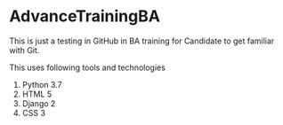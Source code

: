 # AdvanceTrainingBA
This is just a testing in GitHub in BA training for Candidate to get familiar with Git.


This uses following tools and technologies

   1) Python 3.7
   2) HTML 5
   3) Django 2
   4) CSS 3
